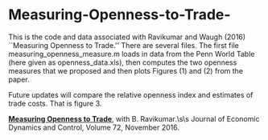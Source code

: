# Measuring-Openness-to-Trade-
This is the code and data associated with Ravikumar and Waugh (2016) ``Measuring Openness to Trade.'' There are several files. The first file measuring_openness_measure.m loads in data from the Penn World Table (here given as openness_data.xls), then computes the two openness measures that we proposed and then plots Figures (1) and (2) from the paper.  

Future updates will compare the relative openness index and estimates of trade costs. That is figure 3.

[**Measuring Openness to Trade**](http://www.waugheconomics.com/uploads/2/2/5/6/22563786/measuring_openness.pdf), with B. Ravikumar.\s\s Journal of Economic Dynamics and Control, Volume 72, November 2016.
